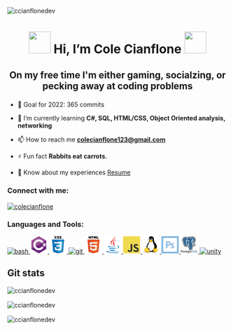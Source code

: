  <p align="left"> <img src="https://komarev.com/ghpvc/?username=ccianflonedev&label=Profile%20views&color=0e75b6&style=flat" alt="ccianflonedev" /> </p>
 
 # <p align="center"> <img src="https://raw.githubusercontent.com/nixin72/nixin72/master/wave.gif" width="50" height="50" /> Hi, I’m Cole Cianflone <img src="https://raw.githubusercontent.com/nixin72/nixin72/master/wave.gif" width="50" height="50" /> </p>
 ## <p align="center"> On my free time I'm either gaming, socialzing, or pecking away at coding problems   </p>

- 🎯 Goal for 2022: 365 commits
 
- 🌱 I’m currently learning **C#, SQL, HTML/CSS, Object Oriented analysis, networking**

- 📫 How to reach me **colecianflone123@gmail.com**

- ⚡ Fun fact **Rabbits eat carrots.**

- 📄 Know about my experiences [Resume](https://github.com/CCianfloneDev/CCianfloneDev/blob/main/ColeCCResume_2022.pdf)

<!-- Social media -->
<h3 align="left">Connect with me:</h3>
<p align="left">
<a href="https://linkedin.com/in/colecianflone" target="blank"><img align="center" src="https://raw.githubusercontent.com/rahuldkjain/github-profile-readme-generator/master/src/images/icons/Social/linked-in-alt.svg" alt="colecianflone" height="30" width="40" /></a>
</p>

<!-- Toolbox Badge -->
<h3 align="left">Languages and Tools:</h3>
<p align="left"> <a href="https://www.gnu.org/software/bash/" target="_blank" rel="noreferrer"> <img src="https://www.vectorlogo.zone/logos/gnu_bash/gnu_bash-icon.svg" alt="bash" width="40" height="40"/> </a> <a href="https://www.w3schools.com/cs/" target="_blank" rel="noreferrer"> <img src="https://raw.githubusercontent.com/devicons/devicon/master/icons/csharp/csharp-original.svg" alt="csharp" width="40" height="40"/> </a> <a href="https://www.w3schools.com/css/" target="_blank" rel="noreferrer"> <img src="https://raw.githubusercontent.com/devicons/devicon/master/icons/css3/css3-original-wordmark.svg" alt="css3" width="40" height="40"/> </a> <a href="https://git-scm.com/" target="_blank" rel="noreferrer"> <img src="https://www.vectorlogo.zone/logos/git-scm/git-scm-icon.svg" alt="git" width="40" height="40"/> </a> <a href="https://www.w3.org/html/" target="_blank" rel="noreferrer"> <img src="https://raw.githubusercontent.com/devicons/devicon/master/icons/html5/html5-original-wordmark.svg" alt="html5" width="40" height="40"/> </a> <a href="https://www.java.com" target="_blank" rel="noreferrer"> <img src="https://raw.githubusercontent.com/devicons/devicon/master/icons/java/java-original.svg" alt="java" width="40" height="40"/> </a> <a href="https://developer.mozilla.org/en-US/docs/Web/JavaScript" target="_blank" rel="noreferrer"> <img src="https://raw.githubusercontent.com/devicons/devicon/master/icons/javascript/javascript-original.svg" alt="javascript" width="40" height="40"/> </a> <a href="https://www.linux.org/" target="_blank" rel="noreferrer"> <img src="https://raw.githubusercontent.com/devicons/devicon/master/icons/linux/linux-original.svg" alt="linux" width="40" height="40"/> </a> <a href="https://www.photoshop.com/en" target="_blank" rel="noreferrer"> <img src="https://raw.githubusercontent.com/devicons/devicon/master/icons/photoshop/photoshop-line.svg" alt="photoshop" width="40" height="40"/> </a> <a href="https://www.postgresql.org" target="_blank" rel="noreferrer"> <img src="https://raw.githubusercontent.com/devicons/devicon/master/icons/postgresql/postgresql-original-wordmark.svg" alt="postgresql" width="40" height="40"/> </a> <a href="https://unity.com/" target="_blank" rel="noreferrer"> <img src="https://www.vectorlogo.zone/logos/unity3d/unity3d-icon.svg" alt="unity" width="40" height="40"/> </a> </p>

<!-- Git stats -->
## Git stats ##
<p><img align="center" src="https://github-readme-streak-stats.herokuapp.com/?user=ccianflonedev&theme=dark" alt="ccianflonedev" /></p>
<p><img align="center" src="https://github-readme-stats.vercel.app/api/top-langs/?username=ccianflonedev&theme=dark" alt="ccianflonedev" /></p>
<p><img align="center" src="https://github-readme-stats.vercel.app/api?username=ccianflonedev&show_icons=true&theme=dark" alt="ccianflonedev" /></p>




